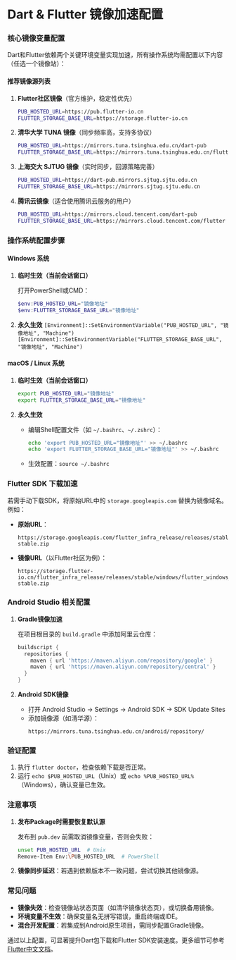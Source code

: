 # Dart & Flutter 镜像加速配置

### 核心镜像变量配置

Dart和Flutter依赖两个关键环境变量实现加速，所有操作系统均需配置以下内容（任选一个镜像站）：

#### 推荐镜像源列表

1. **Flutter社区镜像**（官方维护，稳定性优先）
   ```bash
   PUB_HOSTED_URL=https://pub.flutter-io.cn
   FLUTTER_STORAGE_BASE_URL=https://storage.flutter-io.cn
   ```

2. **清华大学 TUNA 镜像**（同步频率高，支持多协议）
   ```bash
   PUB_HOSTED_URL=https://mirrors.tuna.tsinghua.edu.cn/dart-pub
   FLUTTER_STORAGE_BASE_URL=https://mirrors.tuna.tsinghua.edu.cn/flutter
   ```

3. **上海交大 SJTUG 镜像**（实时同步，回源策略完善）
   ```bash
   PUB_HOSTED_URL=https://dart-pub.mirrors.sjtug.sjtu.edu.cn
   FLUTTER_STORAGE_BASE_URL=https://mirrors.sjtug.sjtu.edu.cn
   ```

4. **腾讯云镜像**（适合使用腾讯云服务的用户）
   ```bash
   PUB_HOSTED_URL=https://mirrors.cloud.tencent.com/dart-pub
   FLUTTER_STORAGE_BASE_URL=https://mirrors.cloud.tencent.com/flutter
   ```

### 操作系统配置步骤

#### Windows 系统

1. **临时生效（当前会话窗口）**

   打开PowerShell或CMD：

   ```powershell
   $env:PUB_HOSTED_URL="镜像地址"
   $env:FLUTTER_STORAGE_BASE_URL="镜像地址"
   ```

2. **永久生效**
   `[Environment]::SetEnvironmentVariable("PUB_HOSTED_URL", "镜像地址", "Machine")`
   `[Environment]::SetEnvironmentVariable("FLUTTER_STORAGE_BASE_URL", "镜像地址", "Machine")`

#### macOS / Linux 系统

1. **临时生效（当前会话窗口）**
   ```bash
   export PUB_HOSTED_URL="镜像地址"
   export FLUTTER_STORAGE_BASE_URL="镜像地址"
   ```

2. **永久生效**
   - 编辑Shell配置文件（如 `~/.bashrc`、`~/.zshrc`）：
     ```bash
     echo 'export PUB_HOSTED_URL="镜像地址"' >> ~/.bashrc
     echo 'export FLUTTER_STORAGE_BASE_URL="镜像地址"' >> ~/.bashrc
     ```
   - 生效配置：`source ~/.bashrc`

### Flutter SDK 下载加速

若需手动下载SDK，将原始URL中的 `storage.googleapis.com` 替换为镜像域名。例如：

- **原始URL**：
  ```
  https://storage.googleapis.com/flutter_infra_release/releases/stable/windows/flutter_windows_v3.13.0-stable.zip
  ```
  
- **镜像URL**（以Flutter社区为例）：
  
  ```
  https://storage.flutter-io.cn/flutter_infra_release/releases/stable/windows/flutter_windows_v3.13.0-stable.zip
  ```

### Android Studio 相关配置

1. **Gradle镜像加速**

   在项目根目录的 `build.gradle` 中添加阿里云仓库：

   ```groovy
   buildscript {
     repositories {
       maven { url 'https://maven.aliyun.com/repository/google' }
       maven { url 'https://maven.aliyun.com/repository/central' }
     }
   }
   ```

2. **Android SDK镜像**

   - 打开 Android Studio → Settings → Android SDK → SDK Update Sites
   - 添加镜像源（如清华源）：
     ```
     https://mirrors.tuna.tsinghua.edu.cn/android/repository/
     ```

### 验证配置

1. 执行 `flutter doctor`，检查依赖下载是否正常。
2. 运行 `echo $PUB_HOSTED_URL`（Unix）或 `echo %PUB_HOSTED_URL%`（Windows），确认变量已生效。

### 注意事项

1. **发布Package时需要恢复默认源**

   发布到 `pub.dev` 前需取消镜像变量，否则会失败：

   ```bash
   unset PUB_HOSTED_URL  # Unix
   Remove-Item Env:\PUB_HOSTED_URL  # PowerShell
   ```

2. **镜像同步延迟**：若遇到依赖版本不一致问题，尝试切换其他镜像源。

### 常见问题

- **镜像失效**：检查镜像站状态页面（如清华镜像状态页），或切换备用镜像。
- **环境变量不生效**：确保变量名无拼写错误，重启终端或IDE。
- **混合开发配置**：若集成到Android原生项目，需同步配置Gradle镜像。

通过以上配置，可显著提升Dart包下载和Flutter SDK安装速度。更多细节可参考[Flutter中文文档](https://flutter.cn/community/china/)。